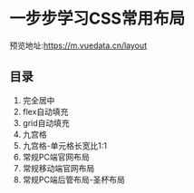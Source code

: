 
# 一步步学习CSS常用布局

预览地址:https://m.vuedata.cn/layout

## 目录  
1. 完全居中  
2. flex自动填充  
3. grid自动填充  
4. 九宫格  
5. 九宫格-单元格长宽比1:1  
6. 常规PC端官网布局  
7. 常规移动端官网布局  
8. 常规PC端后管布局-圣杯布局  